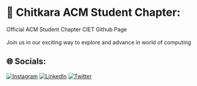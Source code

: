 # 💫 Chitkara ACM Student Chapter:
Official ACM Student Chapter CIET Github Page<br> <br>Join us in our exciting way to explore and advance in world of computing


## 🌐 Socials:
[![Instagram](https://img.shields.io/badge/Instagram-%23E4405F.svg?logo=Instagram&logoColor=white)](https://instagram.com/acmciet) [![LinkedIn](https://img.shields.io/badge/LinkedIn-%230077B5.svg?logo=linkedin&logoColor=white)](https://www.linkedin.com/company/chitkara-acm-student-chapter/) [![Twitter](https://img.shields.io/badge/Twitter-%231DA1F2.svg?logo=Twitter&logoColor=white)](https://twitter.com/AcmChitkara) 




